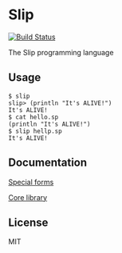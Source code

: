 # Slip

[![Build Status](https://travis-ci.org/dbrabera/slip.svg?branch=master)](https://travis-ci.org/dbrabera/slip)

The Slip programming language

## Usage

```
$ slip
slip> (println "It's ALIVE!")
It's ALIVE!
$ cat hello.sp
(println "It's ALIVE!")
$ slip hellp.sp
It's ALIVE!
```

## Documentation

  [Special forms](https://github.com/dbrabera/slip/blob/master/docs/forms.md)

  [Core library](https://github.com/dbrabera/slip/blob/master/docs/core.md)

## License

MIT